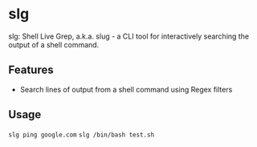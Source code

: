 # slg

slg: Shell Live Grep, a.k.a. slug - a CLI tool for interactively searching the output of a shell command.

## Features
- Search lines of output from a shell command using Regex filters

## Usage

`slg ping google.com`
`slg /bin/bash test.sh`
